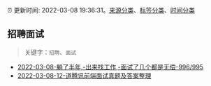 :alarm_clock: 更新时间: 2022-03-08 19:36:31。[来源分类](../README.md)、[标签分类](../TAGS.md)、[时间分类](../TIMELINE.md)

## 招聘面试


> 关键字：`招聘`、`面试`



- [2022-03-08-躺了半年,-出来找工作,-面试了几个都是无偿-996/995](https://www.v2ex.com/t/838976) 
- [2022-03-08-12-道腾讯前端面试真题及答案整理](https://toutiao.io/k/p5z6q6j) 